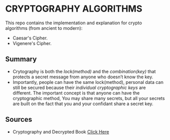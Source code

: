 # CRYPTOGRAPHY ALGORITHMS
This repo contains the implementation and explanation for crypto algorithms (from ancient to modern):
- Caesar's Cipher.
- Vigenere's Cipher.


## Summary
- Crytography is both the _lock(method)_ and the _combination(key)_ that protects a secret message from anyone who doesn’t know the key.
- Importantly, people can have the same lock(method), personal data can still be secured because  their _individual cryptographic keys_ are different. The important concept is that anyone can have the cryptographic method, You may share many secrets, but all your secrets are built on the fact that you and your confidant share a secret key.


## Sources
- Cryptography and Decrypted Book [Click Here](https://www.hxmel.com/book.html)
